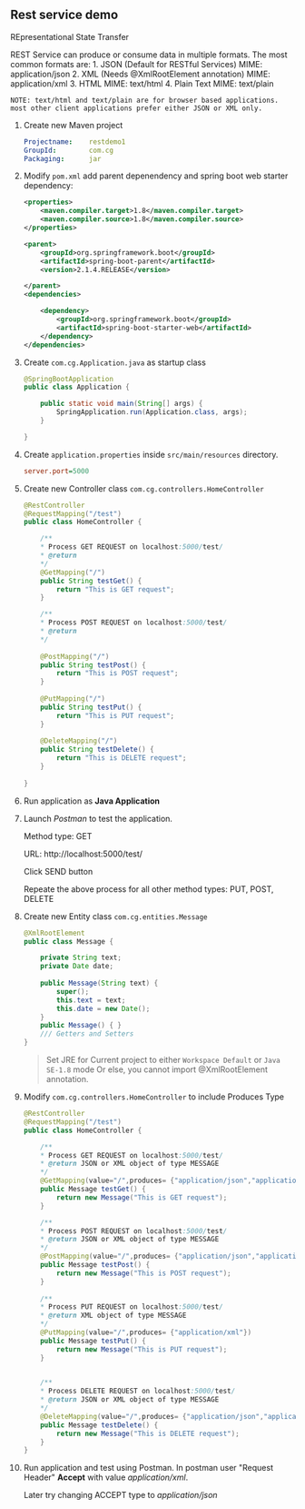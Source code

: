 ## Rest service demo

REpresentational State Transfer

REST Service can produce or consume data in multiple formats. The most common formats are:
    1. JSON (Default for RESTful Services)  MIME: application/json
    2. XML (Needs @XmlRootElement annotation) MIME: application/xml
    3. HTML MIME: text/html
    4. Plain Text MIME: text/plain

    NOTE: text/html and text/plain are for browser based applications. most other client applications prefer either JSON or XML only.


1.  Create new Maven project

    ```yaml
    Projectname:    restdemo1
    GroupId:        com.cg
    Packaging:      jar
    ```

2.  Modify `pom.xml` add parent depenendency and spring boot web starter dependency:

    ```xml
    <properties>
		<maven.compiler.target>1.8</maven.compiler.target>
		<maven.compiler.source>1.8</maven.compiler.source>
	</properties>

	<parent>
		<groupId>org.springframework.boot</groupId>
		<artifactId>spring-boot-parent</artifactId>
		<version>2.1.4.RELEASE</version>

	</parent>
	<dependencies>

		<dependency>
			<groupId>org.springframework.boot</groupId>
			<artifactId>spring-boot-starter-web</artifactId>
		</dependency>
	</dependencies>
    ```

3.  Create `com.cg.Application.java` as startup class

    ```java
    @SpringBootApplication
    public class Application {

        public static void main(String[] args) {
            SpringApplication.run(Application.class, args);
        }

    }
    ```

4.  Create `application.properties` inside `src/main/resources` directory.

    ```ini
    server.port=5000
    ```

5.  Create new Controller class `com.cg.controllers.HomeController`

    ```java
    @RestController
    @RequestMapping("/test")
    public class HomeController {

        /**
        * Process GET REQUEST on localhost:5000/test/	
        * @return
        */
        @GetMapping("/")
        public String testGet() {
            return "This is GET request";
        }

        /**
        * Process POST REQUEST on localhost:5000/test/	
        * @return
        */
        
        @PostMapping("/")
        public String testPost() {
            return "This is POST request";
        }
        
        @PutMapping("/")
        public String testPut() {
            return "This is PUT request";
        }
        
        @DeleteMapping("/")
        public String testDelete() {
            return "This is DELETE request";
        }   
        
    }
    ```

6.  Run application as **Java Application**

7.  Launch _Postman_ to test the application.

    Method type: GET
    
    URL:         http://localhost:5000/test/
    
    Click SEND button

    Repeate the above process for all other method types: PUT, POST, DELETE

8.  Create new Entity class `com.cg.entities.Message`

    ```java
    @XmlRootElement
    public class Message {

        private String text;
        private Date date;
        
        public Message(String text) {
            super();
            this.text = text;
            this.date = new Date();
        }
        public Message() { }
        /// Getters and Setters
    }
    ```
    > Set JRE for Current project to either `Workspace Default` or `Java SE-1.8` mode
      Or else, you cannot import @XmlRootElement annotation.
      

9.  Modify `com.cg.controllers.HomeController` to include Produces Type

    ```java
    @RestController
    @RequestMapping("/test")
    public class HomeController {

        /**
        * Process GET REQUEST on localhost:5000/test/	
        * @return JSON or XML object of type MESSAGE
        */
        @GetMapping(value="/",produces= {"application/json","application/xml"})
        public Message testGet() {
            return new Message("This is GET request");
        }

        /**
        * Process POST REQUEST on localhost:5000/test/	
        * @return JSON or XML object of type MESSAGE
        */
        @PostMapping(value="/",produces= {"application/json","application/xml"})
        public Message testPost() {
            return new Message("This is POST request");
        }
        
        /**
        * Process PUT REQUEST on localhost:5000/test/	
        * @return XML object of type MESSAGE
        */
        @PutMapping(value="/",produces= {"application/xml"})
        public Message testPut() {
            return new Message("This is PUT request");
        }
        

        /**
        * Process DELETE REQUEST on localhost:5000/test/	
        * @return JSON or XML object of type MESSAGE
        */
        @DeleteMapping(value="/",produces= {"application/json","application/xml"})
        public Message testDelete() {
            return new Message("This is DELETE request");
        }           
    }
    ```
10. Run application and test using Postman. In postman user "Request Header" **Accept** with value _application/xml_.

    Later try changing ACCEPT type to _application/json_
